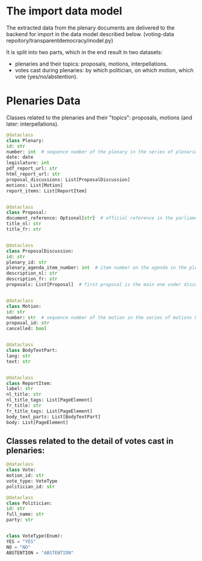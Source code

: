 # The import data model

The extracted data from the plenary documents are delivered to the backend for import in the data model described below. (voting-data repoitory/transparentdemocracy/model.py)

It is split into two parts, which in the end result in two datasets:
- plenaries and their topics: proposals, motions, interpellations.
- votes cast during plenaries: by which politician, on which motion, which vote (yes/no/abstention).
  
# Plenaries Data

Classes related to the plenaries and their "topics": proposals, motions (and later: interpellations).

```python
@dataclass
class Plenary:
id: str
number: int  # sequence number of the plenary in the series of plenaries during a legislature.
date: date
legislature: int
pdf_report_url: str
html_report_url: str
proposal_discussions: List[ProposalDiscussion]
motions: List[Motion]
report_items: List[ReportItem]


@dataclass
class Proposal:
document_reference: Optional[str]  # official reference in the parliament, as mentioned in plenary reports.
title_nl: str
title_fr: str


@dataclass
class ProposalDiscussion:
id: str
plenary_id: str
plenary_agenda_item_number: int  # item number on the agenda in the plenary session during which the proposal was discussed. This is the number surrounded with a black border seen in all plenary reports.
description_nl: str
description_fr: str
proposals: List[Proposal]  # first proposal is the main one under discussion, optional others are linked proposals.


@dataclass
class Motion:
id: str
number: str  # sequence number of the motion in the series of motions held towards the end of a plenary.
proposal_id: str
cancelled: bool


@dataclass
class BodyTextPart:
lang: str
text: str


@dataclass
class ReportItem:
label: str
nl_title: str
nl_title_tags: List[PageElement]
fr_title: str
fr_title_tags: List[PageElement]
body_text_parts: List[BodyTextPart]
body: List[PageElement]


```

## Classes related to the detail of votes cast in plenaries:

```python
@dataclass
class Vote:
motion_id: str
vote_type: VoteType
politician_id: str

@dataclass
class Politician:
id: str
full_name: str
party: str


class VoteType(Enum):
YES = "YES"
NO = "NO"
ABSTENTION = "ABSTENTION"

```
